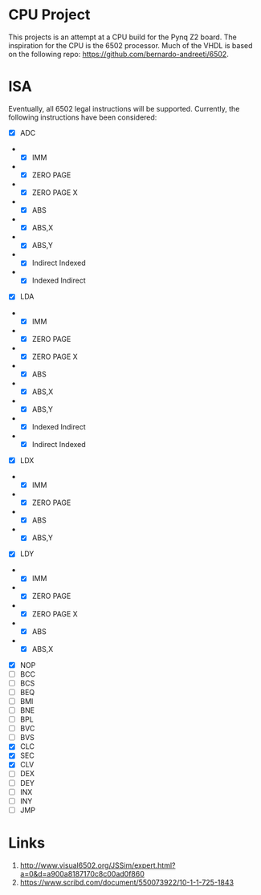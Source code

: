 # CPU Project

This projects is an attempt at a CPU build for the Pynq Z2 board. The inspiration for the CPU is the 6502 processor. Much of the VHDL is based on the following repo: https://github.com/bernardo-andreeti/6502.

# ISA

Eventually, all 6502 legal instructions will be supported. Currently, the following instructions have been considered:

- [x] ADC
- - [x] IMM
- - [x] ZERO PAGE
- - [x] ZERO PAGE X
- - [x] ABS
- - [x] ABS,X
- - [x] ABS,Y
- - [x] Indirect Indexed
- - [x] Indexed Indirect

- [x] LDA
- - [x] IMM
- - [x] ZERO PAGE
- - [x] ZERO PAGE X
- - [x] ABS
- - [x] ABS,X
- - [x] ABS,Y
- - [x] Indexed Indirect
- - [x] Indirect Indexed

- [x] LDX
- - [x] IMM
- - [x] ZERO PAGE
- - [x] ABS
- - [x] ABS,Y

- [x] LDY
- - [x] IMM
- - [x] ZERO PAGE
- - [x] ZERO PAGE X
- - [x] ABS
- - [x] ABS,X

- [x] NOP
- [ ] BCC
- [ ] BCS
- [ ] BEQ
- [ ] BMI
- [ ] BNE
- [ ] BPL
- [ ] BVC
- [ ] BVS
- [x] CLC
- [x] SEC
- [x] CLV
- [ ] DEX
- [ ] DEY
- [ ] INX
- [ ] INY
- [ ] JMP

# Links

1. http://www.visual6502.org/JSSim/expert.html?a=0&d=a900a8187170c8c00ad0f860
2. https://www.scribd.com/document/550073922/10-1-1-725-1843
